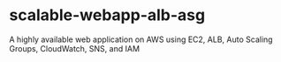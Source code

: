 # scalable-webapp-alb-asg
A highly available web application on AWS using EC2, ALB, Auto Scaling Groups, CloudWatch, SNS, and IAM
